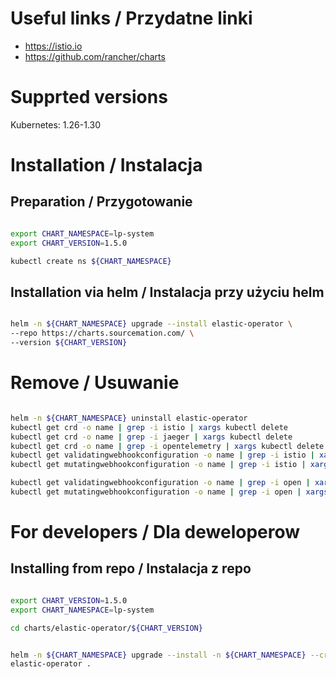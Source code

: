 # Useful links / Przydatne linki

- https://istio.io
- https://github.com/rancher/charts

# Supprted versions

Kubernetes: 1.26-1.30


# Installation / Instalacja

## Preparation / Przygotowanie

```bash

export CHART_NAMESPACE=lp-system
export CHART_VERSION=1.5.0

kubectl create ns ${CHART_NAMESPACE}

```

## Installation via helm / Instalacja przy użyciu helm

``` bash

helm -n ${CHART_NAMESPACE} upgrade --install elastic-operator \
--repo https://charts.sourcemation.com/ \
--version ${CHART_VERSION}

```

# Remove / Usuwanie

```bash

helm -n ${CHART_NAMESPACE} uninstall elastic-operator
kubectl get crd -o name | grep -i istio | xargs kubectl delete
kubectl get crd -o name | grep -i jaeger | xargs kubectl delete 
kubectl get crd -o name | grep -i opentelemetry | xargs kubectl delete 
kubectl get validatingwebhookconfiguration -o name | grep -i istio | xargs kubectl delete 
kubectl get mutatingwebhookconfiguration -o name | grep -i istio | xargs kubectl delete

kubectl get validatingwebhookconfiguration -o name | grep -i open | xargs kubectl delete
kubectl get mutatingwebhookconfiguration -o name | grep -i open | xargs kubectl delete

```

# For developers / Dla deweloperow

## Installing from repo / Instalacja z repo

```bash

export CHART_VERSION=1.5.0
export CHART_NAMESPACE=lp-system

cd charts/elastic-operator/${CHART_VERSION}


helm -n ${CHART_NAMESPACE} upgrade --install -n ${CHART_NAMESPACE} --create-namespace \
elastic-operator . 

```


